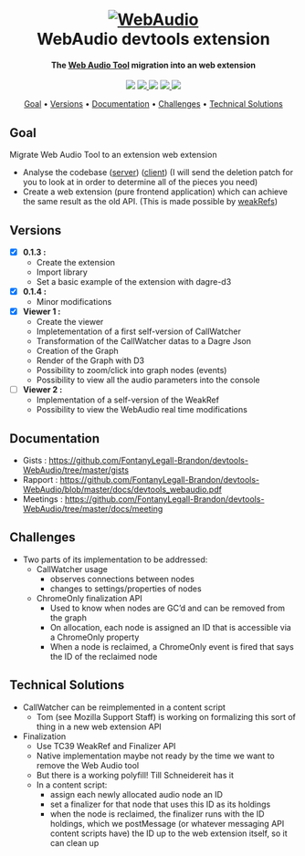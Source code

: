 <h1 align="center">
  <br>
  <a href="https://github.com/FontanyLegall-Brandon/devtools-WebAudio"><img src="http://projects.fontany-legall.xyz/devtools-WebAudio/assets/icon96.png" alt="WebAudio"></a>
  <br>
WebAudio devtools extension
  <br>
</h1>

<h4 align="center">The  <a href="https://developer.mozilla.org/fr/docs/Web/API/Web_Audio_API" target="_blank">Web Audio Tool</a> migration  into an web extension</h4>

<p align="center">
<img src="https://travis-ci.com/FontanyLegall-Brandon/devtools-WebAudio.svg?token=ddDp96SuTBDWqbwuapYh&branch=master">
 <a href="">
    <img src="https://img.shields.io/amo/v/incomming.svg">
  </a>
 <img src="https://img.shields.io/github/tag/FontanyLegall-Brandon/devtools-WebAudio.svg">
  <a href="https://github.com/FontanyLegall-Brandon/devtools-WebAudio/issues">
    <img src="https://img.shields.io/github/issues/FontanyLegall-Brandon/devtools-WebAudio.svg">
  </a>
  <a href="https://github.com/FontanyLegall-Brandon/devtools-WebAudio/blob/master/LICENSE">
    <img src="https://img.shields.io/github/license/FontanyLegall-Brandon/devtools-WebAudio.svg">
  </a>
  
</p>

<p align="center">
  <a href="#goal">Goal</a> •
  <a href="#versions">Versions</a> •
  <a href="#documentation">Documentation</a> •
  <a href="#challenges">Challenges</a> •
  <a href="#technical-solutions">Technical Solutions</a> 
</p>


## Goal
Migrate Web Audio Tool to an extension web extension

- Analyse the codebase ([server](https://searchfox.org/mozilla-central/source/devtools/server/actors/webaudio.js)) ([client](https://searchfox.org/mozilla-central/source/devtools/client/webaudioeditor)) (I will send the deletion patch for you to look at in order to determine all of the pieces you need)
- Create a web extension (pure frontend application) which can achieve the same result as the old API. (This is made possible by [weakRefs](https://github.com/tc39/proposal-weakrefs))

## Versions

 - [x] **0.1.3 :**
	 - Create the extension
	 - Import library
	 - Set a basic example of the extension with dagre-d3
- [x] **0.1.4 :**
	 - Minor modifications
- [x] **Viewer 1 :**
	 - Create the viewer
	 - Impletementation of a first self-version of CallWatcher
	 - Transformation of the CallWatcher datas to a Dagre Json
	 - Creation of the Graph
	 - Render of the Graph with D3
	 - Possibility to zoom/click into graph nodes (events)
	 - Possibility to view all the audio parameters into the console
- [ ] **Viewer 2 :**
     - Implementation of a self-version of the WeakRef
	 - Possibility to view the WebAudio real time modifications

## Documentation
- Gists : https://github.com/FontanyLegall-Brandon/devtools-WebAudio/tree/master/gists
- Rapport : https://github.com/FontanyLegall-Brandon/devtools-WebAudio/blob/master/docs/devtools_webaudio.pdf
- Meetings : https://github.com/FontanyLegall-Brandon/devtools-WebAudio/tree/master/docs/meeting

## Challenges
- Two parts of its implementation to be addressed:
	- CallWatcher usage
		- observes connections between nodes
		- changes to settings/properties of nodes
	- ChromeOnly finalization API
		- Used to know when nodes are GC’d and can be removed from the graph
		- On allocation, each node is assigned an ID that is accessible via a ChromeOnly property
		- When a node is reclaimed, a ChromeOnly event is fired that says the ID of the reclaimed node

## Technical Solutions
- CallWatcher can be reimplemented in a content script
	- Tom (see Mozilla Support Staff) is working on formalizing this sort of thing in a new web extension API
- Finalization
	- Use TC39 WeakRef and Finalizer API
	- Native implementation maybe not ready by the time we want to remove the Web Audio tool
	- But there is a working polyfill! Till Schneidereit has it
	- In a content script:
		- assign each newly allocated audio node an ID
		- set a finalizer for that node that uses this ID as its holdings
		- when the node is reclaimed, the finalizer runs with the ID holdings, which we postMessage (or whatever messaging API content scripts have) the ID up to the web extension itself, so it can clean up

